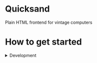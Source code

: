 # Quicksand
Plain HTML frontend for vintage computers

# How to get started
<details>
	<summary>Development</summary>
	
1. Clone the repo and open the clonned folder
2. Inside the repo open file located at `app/Configs/config.ini`
3. Edit the [Atheja server](http://github.com/Lantern-Lighthouse/Atheja) URL pointing to your Atheja instance
4. Download the project dependencies
	```bash
	php -r "copy('https://getcomposer.org/installer', 'composer-setup.php');" && php composer-setup.php && php composer.phar install && rm composer-setup.php composer.phar
	```
5. To start your new Quicksand, run `php --server="localhost:8080"` inside project root
</details>
